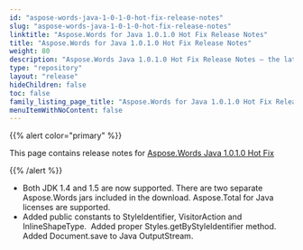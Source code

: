```yaml
---
id: "aspose-words-java-1-0-1-0-hot-fix-release-notes"
slug: "aspose-words-java-1-0-1-0-hot-fix-release-notes"
linktitle: "Aspose.Words for Java 1.0.1.0 Hot Fix Release Notes"
title: "Aspose.Words for Java 1.0.1.0 Hot Fix Release Notes"
weight: 80
description: "Aspose.Words Java 1.0.1.0 Hot Fix Release Notes – the latest updates and fixes."
type: "repository"
layout: "release"
hideChildren: false
toc: false
family_listing_page_title: "Aspose.Words for Java 1.0.1.0 Hot Fix Release Notes"
menuItemWithNoContent: false
---
```


{{% alert color="primary" %}}

This page contains release notes for [Aspose.Words Java 1.0.1.0 Hot Fix](https://releases.aspose.com/words/java/)

{{% /alert %}}

- Both JDK 1.4 and 1.5 are now supported. There are two separate Aspose.Words jars included in the download.
  Aspose.Total for Java licenses are supported.
- Added public constants to StyleIdentifier, VisitorAction and InlineShapeType. 
  Added proper Styles.getByStyleIdentifier method.
  Added Document.save to Java OutputStream.
